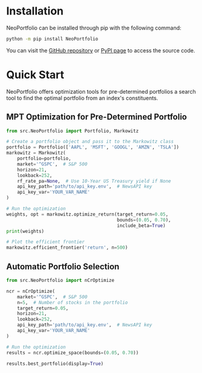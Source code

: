 # Installation
NeoPortfolio can be installed through pip with the following command:
```bash
python -m pip install NeoPortfolio
```
You can visit the [GitHub repository](https://github.com/GongJr0/NeoPortfolio) or 
[PyPI page](https://pypi.org/project/NeoPortfolio/#files) to access the source code.


# Quick Start
NeoPortfolio offers optimization tools for pre-determined portfolios a search tool to find the
optimal portfolio from an index's constituents.
## MPT Optimization for Pre-Determined Portfolio

```python
from src.NeoPortfolio import Portfolio, Markowitz

# Create a portfolio object and pass it to the Markowitz class
portfolio = Portfolio(['AAPL', 'MSFT', 'GOOGL', 'AMZN', 'TSLA'])
markowitz = Markowitz(
    portfolio=portfolio,
    market='^GSPC',  # S&P 500
    horizon=21,
    lookback=252,
    rf_rate_pa=None,  # Use 10-Year US Treasury yield if None
    api_key_path='path/to/api_key.env',  # NewsAPI key
    api_key_var='YOUR_VAR_NAME'
)

# Run the optimization
weights, opt = markowitz.optimize_return(target_return=0.05,
                                         bounds=(0.05, 0.70),
                                         include_beta=True)
print(weights)

# Plot the efficient frontier
markowitz.efficient_frontier('return', n=500)
```

## Automatic Portfolio Selection

```python
from src.NeoPortfolio import nCrOptimize

ncr = nCrOptimize(
    market='^GSPC',  # S&P 500
    n=5,  # Number of stocks in the portfolio
    target_return=0.05,
    horizon=21,
    lookback=252,
    api_key_path='path/to/api_key.env',  # NewsAPI key
    api_key_var='YOUR_VAR_NAME'
)

# Run the optimization
results = ncr.optimize_space(bounds=(0.05, 0.70))

results.best_portfolio(display=True)
```